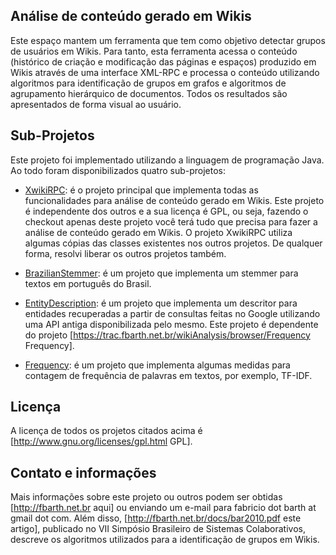Análise de conteúdo gerado em Wikis
-----------------------------------

Este espaço mantem um ferramenta que tem como objetivo detectar grupos de usuários em Wikis. Para tanto, esta ferramenta acessa o conteúdo (histórico de criação e modificação das páginas e espaços) produzido em Wikis através de uma interface XML-RPC e processa o conteúdo utilizando algoritmos para identificação de grupos em grafos e algoritmos de agrupamento hierárquico de documentos. Todos os resultados são apresentados de forma visual ao usuário.

Sub-Projetos
------------

Este projeto foi implementado utilizando a linguagem de programação Java. Ao todo foram disponibilizados quatro sub-projetos: 

* [XwikiRPC](XwikiRPC): é o projeto principal que implementa todas as funcionalidades para análise de conteúdo gerado em Wikis. Este projeto é independente dos outros e a sua licença é GPL, ou seja, fazendo o checkout apenas deste projeto você terá tudo que precisa para fazer a análise de conteúdo gerado em Wikis. O projeto XwikiRPC utiliza algumas cópias das classes existentes nos outros projetos. De qualquer forma, resolvi liberar os outros projetos também.

* [BrazilianStemmer](BrazilianStemmer): é um projeto que implementa um stemmer para textos em português do Brasil.

* [EntityDescription](EntityDescription): é um projeto que implementa um descritor para entidades recuperadas a partir de consultas feitas no Google utilizando uma API antiga disponibilizada pelo mesmo. Este projeto é dependente do projeto [https://trac.fbarth.net.br/wikiAnalysis/browser/Frequency Frequency].

* [Frequency](Frequency): é um projeto que implementa algumas medidas para contagem de frequência de palavras em textos, por exemplo, TF-IDF.

Licença
-------

A licença de todos os projetos citados acima é [http://www.gnu.org/licenses/gpl.html GPL]. 

Contato e informações
---------------------

Mais informações sobre este projeto ou outros podem ser obtidas [http://fbarth.net.br aqui] ou enviando um e-mail para fabricio dot barth at gmail dot com. Além disso, [http://fbarth.net.br/docs/bar2010.pdf este artigo], publicado no VII Simpósio Brasileiro de Sistemas Colaborativos, descreve os algoritmos utilizados para a identificação de grupos em Wikis.  
